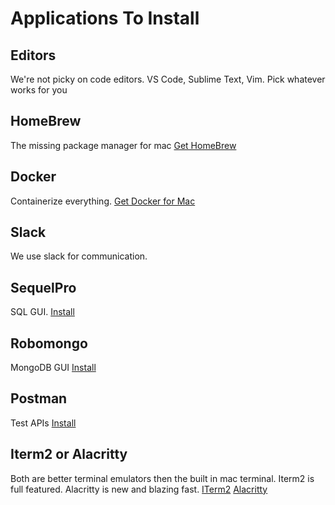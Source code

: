# Applications To Install

## Editors

We're not picky on code editors. VS Code, Sublime Text, Vim. Pick whatever works
for you

## HomeBrew

The missing package manager for mac [Get HomeBrew](https://brew.sh/)

## Docker

Containerize everything. [Get Docker for Mac](https://www.docker.com/docker-mac)

## Slack

We use slack for communication.

## SequelPro

SQL GUI. [Install](https://sequelpro.com/)

## Robomongo

MongoDB GUI [Install](https://robomongo.org/)

## Postman

Test APIs [Install](https://www.getpostman.com/)

## Iterm2 or Alacritty

Both are better terminal emulators then the built in mac terminal. Iterm2 is
full featured. Alacritty is new and blazing fast. [ITerm2](https://iterm2.com/)
[Alacritty](https://github.com/jwilm/alacritty)
